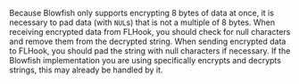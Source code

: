 Because Blowfish only supports encrypting 8 bytes of data at once, it is necessary to pad data (with `NUL`s) that is not a multiple of 8 bytes. When receiving encrypted data from FLHook, you should check for null characters and remove them from the decrypted string. When sending encrypted data to FLHook, you should pad the string with null characters if necessary. If the Blowfish implementation you are using specifically encrypts and decrypts strings, this may already be handled by it.